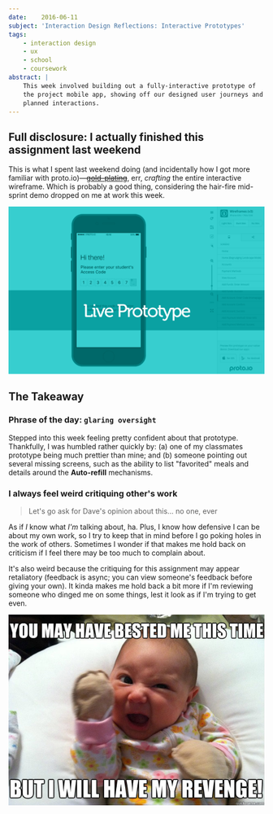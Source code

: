 ```yaml
---
date:    2016-06-11
subject: 'Interaction Design Reflections: Interactive Prototypes'
tags:
    - interaction design
    - ux
    - school
    - coursework
abstract: |
    This week involved building out a fully-interactive prototype of
    the project mobile app, showing off our designed user journeys and
    planned interactions.
---
```


## Full disclosure: I actually finished this assignment last weekend

This is what I spent last weekend doing (and incidentally how I got more familiar with proto.io)&mdash;<strike>[gold-plating](http://c2.com/cgi/wiki?GoldPlating)</strike>, err, _crafting_ the entire interactive wireframe.  Which is probably a good thing, considering the hair-fire mid-sprint demo dropped on me at work this week.

[![such golden much plated](/public/writing/attachments/screenshot-interactive-wireframe.png)](https://davidbazile.proto.io/share/?id=65379e6f-6bbb-4c26-a598-d704d4690ced&v=3)


## The Takeaway

### Phrase of the day: `glaring oversight`

Stepped into this week feeling pretty confident about that prototype.  Thankfully, I was humbled rather quickly by: (a) one of my classmates prototype being much prettier than mine; and (b) someone pointing out several missing screens, such as the ability to list "favorited" meals and details around the __Auto-refill__ mechanisms.

### I always feel weird critiquing other's work

> Let's go ask for Dave's opinion about this...
> <span class="quoth">no one, ever</span>

As if _I_ know what _I'm_ talking about, ha.  Plus, I know how defensive I can be about my own work, so I try to keep that in mind before I go poking holes in the work of others.  Sometimes I wonder if that makes me hold back on criticism if I feel there may be too much to complain about.

It's also weird because the critiquing for this assignment may appear retaliatory (feedback is async; you can view someone's feedback before giving your own).  It kinda makes me hold back a bit more if I'm reviewing someone who dinged me on some things, lest it look as if I'm trying to get even.

![ADORBS](/public/writing/attachments/vengeance.jpg)
